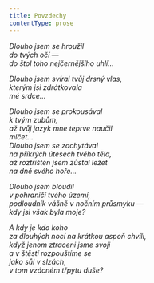 ```yaml
---
title: Povzdechy
contentType: prose
---
```


_Dlouho jsem se hroužil  
do tvých očí —  
do štol toho nejčernějšího uhlí…_

_Dlouho jsem svíral tvůj drsný vlas,  
kterým jsi zdrátkovala  
mé srdce…_

_Dlouho jsem se prokousával  
k tvým zubům,  
až tvůj jazyk mne teprve naučil  
mlčet…  
Dlouho jsem se zachytával  
na příkrých útesech tvého těla,  
až roztříštěn jsem zůstal ležet  
na dně svého hoře…_

_Dlouho jsem bloudil  
v pohraničí tvého území,  
podloudník vášně v nočním průsmyku —  
kdy jsi však byla moje?_

_A kdy je kdo koho  
za dlouhých nocí na krátkou aspoň chvíli,  
když jenom _ztraceni_ jsme svoji  
a v štěstí rozpouštíme se  
jako sůl v slzách,  
v tom vzácném třpytu duše?_
